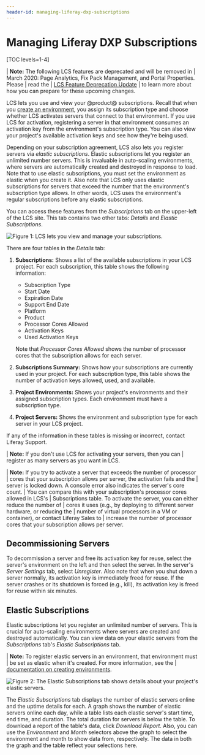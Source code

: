 ```yaml
---
header-id: managing-liferay-dxp-subscriptions
---
```


# Managing Liferay DXP Subscriptions

[TOC levels=1-4]

| **Note:** The following LCS features are deprecated and will be removed in
| March 2020: Page Analytics, Fix Pack Management, and Portal Properties. Please
| read the 
| [LCS Feature Deprecation Update](https://help.liferay.com/hc/en-us/articles/360037317691-Liferay-Connected-Services-Feature-Deprecation-Update-March-2020)
| to learn more about how you can prepare for these upcoming changes. 

LCS lets you use and view your @product@ subscriptions. Recall that when you 
[create an environment](/docs/7-1/deploy/-/knowledge_base/d/managing-lcs-environments#creating-environments), 
you assign its subscription type and choose whether LCS activates servers that 
connect to that environment. If you use LCS for activation, registering a server 
in that environment consumes an activation key from the environment's 
subscription type. You can also view your project's available activation keys 
and see how they're being used. 

Depending on your subscription agreement, LCS also lets you register servers via 
*elastic subscriptions*. Elastic subscriptions let you register an unlimited 
number servers. This is invaluable in auto-scaling environments, where servers 
are automatically created and destroyed in response to load. Note that to use 
elastic subscriptions, you must set the environment as elastic when you create 
it. Also note that LCS only uses elastic subscriptions for servers that exceed 
the number that the environment's subscription type allows. In other words, LCS 
uses the environment's regular subscriptions before any elastic subscriptions. 

You can access these features from the *Subscriptions* tab on the upper-left of 
the LCS site. This tab contains two other tabs: *Details* and *Elastic 
Subscriptions*. 

![Figure 1: LCS lets you view and manage your subscriptions.](../../../images-dxp/lcs-subscriptions.png)

There are four tables in the *Details* tab: 

1.  **Subscriptions:** Shows a list of the available subscriptions in your LCS 
    project. For each subscription, this table shows the following information: 

    - Subscription Type
    - Start Date
    - Expiration Date
    - Support End Date
    - Platform
    - Product
    - Processor Cores Allowed
    - Activation Keys
    - Used Activation Keys

    Note that *Processor Cores Allowed* shows the number of processor cores that 
    the subscription allows for each server. 

2.  **Subscriptions Summary:** Shows how your subscriptions are currently used 
    in your project. For each subscription type, this table shows the number of 
    activation keys allowed, used, and available. 

3.  **Project Environments:** Shows your project's environments and their 
    assigned subscription types. Each environment must have a subscription type. 

4.  **Project Servers:** Shows the environment and subscription type for each 
    server in your LCS project. 

If any of the information in these tables is missing or incorrect, contact 
Liferay Support. 

| **Note:** If you don't use LCS for activating your servers, then you can
| register as many servers as you want in LCS.

| **Note:** If you try to activate a server that exceeds the number of processor
| cores that your subscription allows per server, the activation fails and the
| server is locked down. A console error also indicates the server's core count.
| You can compare this with your subscription's processor cores allowed in LCS's
| Subscriptions table. To activate the server, you can either reduce the number of
| cores it uses (e.g., by deploying to different server hardware, or reducing the
| number of virtual processors in a VM or container), or contact Liferay Sales to
| increase the number of processor cores that your subscription allows per server.

## Decommissioning Servers

To decommission a server and free its activation key for reuse, select the 
server's environment on the left and then select the server. In the server's 
*Server Settings* tab, select *Unregister*. Also note that when you shut down a 
server normally, its activation key is immediately freed for reuse. If the 
server crashes or its shutdown is forced (e.g., kill), its activation key is 
freed for reuse within six minutes. 

## Elastic Subscriptions

Elastic subscriptions let you register an unlimited number of servers. This is 
crucial for auto-scaling environments where servers are created and destroyed 
automatically. You can view data on your elastic servers from the 
*Subscriptions* tab's *Elastic Subscriptions* tab. 

| **Note:** To register elastic servers in an environment, that environment must
| be set as elastic when it's created. For more information, see the
| [documentation on creating environments](/docs/7-1/deploy/-/knowledge_base/d/managing-lcs-environments#creating-environments).

![Figure 2: The *Elastic Subscriptions* tab shows details about your project's elastic servers.](../../../images-dxp/lcs-elastic-subscriptions.png)

The *Elastic Subscriptions* tab displays the number of elastic servers online 
and the uptime details for each. A graph shows the number of elastic servers 
online each day, while a table lists each elastic server's start time, end time, 
and duration. The total duration for servers is below the table. To download a 
report of the table's data, click *Download Report*. Also, you can use the 
*Environment* and *Month* selectors above the graph to select the environment 
and month to show data from, respectively. The data in both the graph and the 
table reflect your selections here. 
